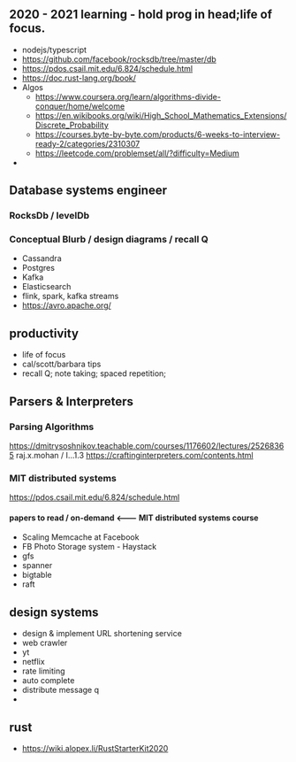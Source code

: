 ## 2020 - 2021 learning                                                                                    - hold prog in head;life of focus. 
- nodejs/typescript
- https://github.com/facebook/rocksdb/tree/master/db
- https://pdos.csail.mit.edu/6.824/schedule.html
- https://doc.rust-lang.org/book/
- Algos
  - https://www.coursera.org/learn/algorithms-divide-conquer/home/welcome
  - https://en.wikibooks.org/wiki/High_School_Mathematics_Extensions/Discrete_Probability
  - https://courses.byte-by-byte.com/products/6-weeks-to-interview-ready-2/categories/2310307
  - https://leetcode.com/problemset/all/?difficulty=Medium
- 


## Database systems engineer
### RocksDb / levelDb
### Conceptual Blurb / design diagrams / recall Q
- Cassandra
- Postgres
- Kafka
- Elasticsearch
- flink, spark, kafka streams
- https://avro.apache.org/


## productivity
- life of focus
- cal/scott/barbara tips
- recall Q; note taking; spaced repetition;

### 
## Parsers & Interpreters
### Parsing Algorithms
https://dmitrysoshnikov.teachable.com/courses/1176602/lectures/25268365
raj.x.mohan / I...1.3
https://craftinginterpreters.com/contents.html

### MIT distributed systems
https://pdos.csail.mit.edu/6.824/schedule.html
#### papers to read / on-demand <--- MIT distributed systems course
- Scaling Memcache at Facebook
- FB Photo Storage system - Haystack
- gfs
- spanner
- bigtable
- raft

## design systems
- design & implement URL shortening service
- web crawler
- yt
- netflix
- rate limiting
- auto complete
- distribute message q
- 

## rust
- https://wiki.alopex.li/RustStarterKit2020
